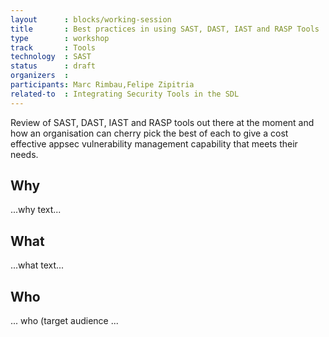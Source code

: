 ```yaml
---
layout      : blocks/working-session
title       : Best practices in using SAST, DAST, IAST and RASP Tools
type        : workshop
track       : Tools
technology  : SAST
status      : draft
organizers  :
participants: Marc Rimbau,Felipe Zipitria
related-to  : Integrating Security Tools in the SDL
---
```


Review of SAST, DAST, IAST and RASP tools out there at the moment and how an organisation can cherry pick the best of each to give a cost effective appsec vulnerability management capability that meets their needs.

## Why

...why text...

## What

...what text...

## Who

... who (target audience ...
